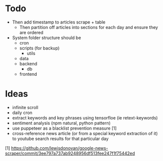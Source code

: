 # Todo

- Then add timestamp to articles scrape + table
  - Then partition off articles into sections for each day and ensure they are ordered
- System folder structure should be
  - cron
  - scripts (for backup)
    - utils
  - data
  - backend
    - db
  - frontend

# Ideas

- infinite scroll
- daily cron
- extract keywords and key phrases using tensorfloe (ie retext-keywords)
- sentiment analysis (npm natural, python pattern)
- use puppeteer as a blacklist prevention measure [1]
- cross-reference news article (or from a special keyword extraction of it) to youtube search results for that particular day

[1] https://github.com/lewisdonovan/google-news-scraper/commit/3ee797a737ab9248956df513fee247f1f75442ed

